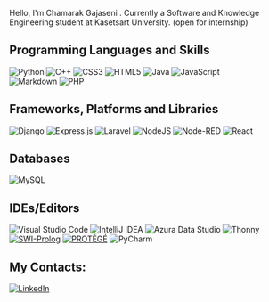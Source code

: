 Hello, I'm Chamarak Gajaseni . Currently a Software and Knowledge Engineering student at Kasetsart University. (open for internship)


## Programming Languages and Skills
![Python](https://img.shields.io/badge/python-3670A0?style=flat&logo=python&logoColor=ffdd54) ![C++](https://img.shields.io/badge/c++-%2300599C.svg?style=flat&logo=c%2B%2B&logoColor=white) ![CSS3](https://img.shields.io/badge/css3-%231572B6.svg?style=flat&logo=css3&logoColor=white) ![HTML5](https://img.shields.io/badge/html5-%23E34F26.svg?style=flat&logo=html5&logoColor=white) 	![Java](https://img.shields.io/badge/java-%23ED8B00.svg?style=flat&logo=openjdk&logoColor=white) ![JavaScript](https://img.shields.io/badge/javascript-%23323330.svg?style=flat&logo=javascript&logoColor=%23F7DF1E)  
![Markdown](https://img.shields.io/badge/markdown-%23000000.svg?style=flat&logo=markdown&logoColor=white) ![PHP](https://img.shields.io/badge/php-%23777BB4.svg?style=flat&logo=php&logoColor=white) 

## Frameworks, Platforms and Libraries
![Django](https://img.shields.io/badge/django-%23092E20.svg?style=flat&logo=django&logoColor=white) 
![Express.js](https://img.shields.io/badge/express.js-%23404d59.svg?style=flat&logo=express&logoColor=%2361DAFB) ![Laravel](https://img.shields.io/badge/laravel-%23FF2D20.svg?style=flat&logo=laravel&logoColor=white) ![NodeJS](https://img.shields.io/badge/node.js-6DA55F?style=flat&logo=node.js&logoColor=white) ![Node-RED](https://img.shields.io/badge/Node--RED-%238F0000.svg?style=flat&logo=node-red&logoColor=white) ![React](https://img.shields.io/badge/react-%2320232a.svg?style=flat&logo=react&logoColor=%2361DAFB)

## Databases
![MySQL](https://img.shields.io/badge/mysql-%2300f.svg?style=flat&logo=mysql&logoColor=white)

## IDEs/Editors
![Visual Studio Code](https://img.shields.io/badge/Visual%20Studio%20Code-0078d7.svg?style=flat&logo=visual-studio-code&logoColor=white) ![IntelliJ IDEA](https://img.shields.io/badge/IntelliJIDEA-000000.svg?style=flat&logo=intellij-idea&logoColor=white) ![Azura Data Studio](https://img.shields.io/badge/Azura%20Data%20Studio-0078d7.svg?style=flat&logo=azura-data-studio&logoColor=white) ![Thonny](https://img.shields.io/badge/Thonny-%23ffffff.svg?style=flat&logo=thonny&logoColor=white) [![SWI-Prolog](https://img.shields.io/badge/SWI%20Prolog-%23FF2D20.svg?style=flat&logo=swi-prolog&logoColor=white)][SWI-Prolog] [![PROTÉGÉ](https://img.shields.io/badge/PROTÉGÉ-%238511FA.svg?style=flat&logo=protege&logoColor=white)][PROTÉGÉ] ![PyCharm](https://img.shields.io/badge/pycharm-143?style=flat&logo=pycharm&logoColor=black&color=black&labelColor=green)

[SWI-Prolog]: https://www.swi-prolog.org/
[PROTÉGÉ]: https://protege.stanford.edu/


## My Contacts:
 [![LinkedIn](https://img.shields.io/badge/linkedin-%230077B5.svg?style=flat&logo=linkedin&logoColor=white)][linkedin] 

[linkedin]: https://www.linkedin.com/in/chamarak-gajaseni/
<!--
**ChamarakGajaseni/ChamarakGajaseni** is a ✨ _special_ ✨ repository because its `README.md` (this file) appears on your GitHub profile.

Here are some ideas to get you started:

- 🔭 I’m currently working on ...
- 🌱 I’m currently learning ...
- 👯 I’m looking to collaborate on ...
- 🤔 I’m looking for help with ...
- 💬 Ask me about ...
- 📫 How to reach me: ...
- 😄 Pronouns: ...
- ⚡ Fun fact: ...
-->
